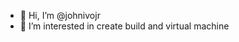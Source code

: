 - 👋 Hi, I’m @johnivojr
- 👀 I’m interested in create build and virtual machine
<!---
johnivojr/johnivojr is a ✨ special ✨ repository because its `README.md` (this file) appears on your GitHub profile.
You can click the Preview link to take a look at your changes.
--->
